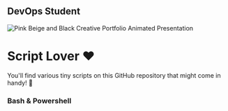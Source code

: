 ## DevOps Student

![Pink Beige and Black Creative Portfolio Animated Presentation](https://github.com/user-attachments/assets/e78a757e-5e28-439b-90bd-871219dfe4d0)

# Script Lover ❤️

You'll find various tiny scripts on this GitHub repository that might come in handy! 🍕

### Bash & Powershell  
